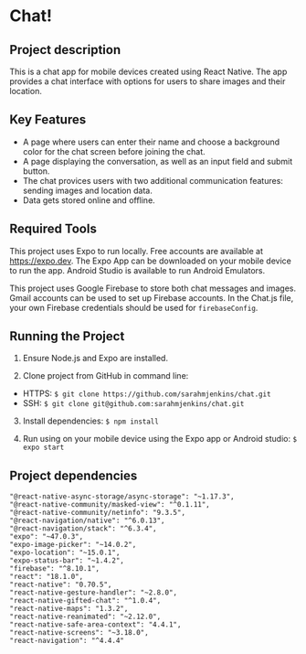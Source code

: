 # Chat!

## Project description
This is a chat app for mobile devices created using React Native. The app provides a chat interface with options for users to share images and their location.

## Key Features

- A page where users can enter their name and choose a background color for the chat screen before joining the chat.
- A page displaying the conversation, as well as an input field and submit button.
- The chat provices users with two additional communication features: sending images and location data.
- Data gets stored online and offline.

## Required Tools

This project uses Expo to run locally. Free accounts are available at https://expo.dev. The Expo App can be downloaded on your mobile device to run the app. Android Studio is available to run Android Emulators.

This project uses Google Firebase to store both chat messages and images. Gmail accounts can be used to set up Firebase accounts. In the Chat.js file, your own Firebase credentials should be used for `firebaseConfig`. 

## Running the Project

1. Ensure Node.js and Expo are installed.

2. Clone project from GitHub in command line: 
- HTTPS: `$ git clone https://github.com/sarahmjenkins/chat.git`
- SSH: `$ git clone git@github.com:sarahmjenkins/chat.git`

3. Install dependencies:
`$ npm install`

4. Run using on your mobile device using the Expo app or Android studio:
`$ expo start`

## Project dependencies

    "@react-native-async-storage/async-storage": "~1.17.3",
    "@react-native-community/masked-view": "^0.1.11",
    "@react-native-community/netinfo": "9.3.5",
    "@react-navigation/native": "^6.0.13",
    "@react-navigation/stack": "^6.3.4",
    "expo": "~47.0.3",
    "expo-image-picker": "~14.0.2",
    "expo-location": "~15.0.1",
    "expo-status-bar": "~1.4.2",
    "firebase": "^8.10.1",
    "react": "18.1.0",
    "react-native": "0.70.5",
    "react-native-gesture-handler": "~2.8.0",
    "react-native-gifted-chat": "^1.0.4",
    "react-native-maps": "1.3.2",
    "react-native-reanimated": "~2.12.0",
    "react-native-safe-area-context": "4.4.1",
    "react-native-screens": "~3.18.0",
    "react-navigation": "^4.4.4"
